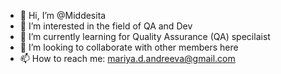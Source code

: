 - 👋 Hi, I’m @Middesita
- 👀 I’m interested in the field of QA and Dev
- 🌱 I’m currently learning for Quality Assurance (QA) specilaist
- 💞️ I’m looking to collaborate with other members here
- 📫 How to reach me: mariya.d.andreeva@gmail.com

<!---
Middesita/Middesita is a ✨ special ✨ repository because its `README.md` (this file) appears on your GitHub profile.
You can click the Preview link to take a look at your changes.
--->
